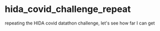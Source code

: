 # hida_covid_challenge_repeat
 repeating the HIDA covid datathon challenge, let's see how far I can get
